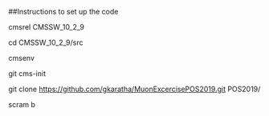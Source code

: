 ##Instructions to set up the code

cmsrel CMSSW_10_2_9

cd CMSSW_10_2_9/src	

cmsenv

git cms-init

git clone https://github.com/gkaratha/MuonExcercisePOS2019.git POS2019/

scram b
